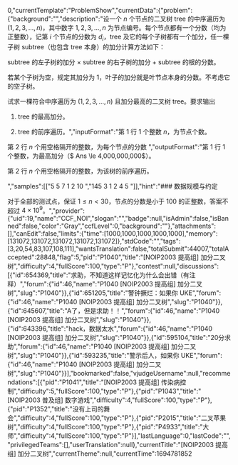0,"currentTemplate":"ProblemShow","currentData":{"problem":{"background":"","description":"设一个 $n$ 个节点的二叉树 $\text{tree}$ 的中序遍历为$(1,2,3,\ldots,n)$，其中数字 $1,2,3,\ldots,n$ 为节点编号。每个节点都有一个分数（均为正整数），记第 $i$ 个节点的分数为 $d_i$，$\text{tree}$ 及它的每个子树都有一个加分，任一棵子树 $\text{subtree}$（也包含 $\text{tree}$ 本身）的加分计算方法如下：


$\text{subtree}$ 的左子树的加分 $\times$ $\text{subtree}$ 的右子树的加分 $+$ $\text{subtree}$ 的根的分数。

若某个子树为空，规定其加分为 $1$，叶子的加分就是叶节点本身的分数。不考虑它的空子树。

试求一棵符合中序遍历为 $(1,2,3,\ldots,n)$ 且加分最高的二叉树 $\text{tree}$。要求输出

1. $\text{tree}$ 的最高加分。

2. $\text{tree}$ 的前序遍历。","inputFormat":"第 $1$ 行 $1$ 个整数 $n$，为节点个数。

第 $2$ 行 $n$ 个用空格隔开的整数，为每个节点的分数
","outputFormat":"第 $1$ 行 $1$ 个整数，为最高加分（$ Ans \le 4,000,000,000$）。

第 $2$ 行 $n$ 个用空格隔开的整数，为该树的前序遍历。

","samples":[["5
5 7 1 2 10
","145
3 1 2 4 5
"]],"hint":"### 数据规模与约定

对于全部的测试点，保证 $1 \leq n< 30$，节点的分数是小于 $100$ 的正整数，答案不超过 $4 \times 10^9$。","provider":{"uid":19,"name":"CCF_NOI","slogan":"","badge":null,"isAdmin":false,"isBanned":false,"color":"Gray","ccfLevel":0,"background":""},"attachments":[],"canEdit":false,"limits":{"time":[1000,1000,1000,1000,1000],"memory":[131072,131072,131072,131072,131072]},"stdCode":"","tags":[3,20,54,83,107,108,111],"wantsTranslation":false,"totalSubmit":44007,"totalAccepted":28848,"flag":5,"pid":"P1040","title":"[NOIP2003 提高组] 加分二叉树","difficulty":4,"fullScore":100,"type":"P"},"contest":null,"discussions":[{"id":654369,"title":"求助，不知道这样记忆化为什么会出错（有注释）","forum":{"id":46,"name":"P1040 [NOIP2003 提高组] 加分二叉树","slug":"P1040"}},{"id":651205,"title":"警钟撅烂：如果你 UKE","forum":{"id":46,"name":"P1040 [NOIP2003 提高组] 加分二叉树","slug":"P1040"}},{"id":645607,"title":"A了，但是求助！！","forum":{"id":46,"name":"P1040 [NOIP2003 提高组] 加分二叉树","slug":"P1040"}},{"id":643396,"title":"hack，数据太水","forum":{"id":46,"name":"P1040 [NOIP2003 提高组] 加分二叉树","slug":"P1040"}},{"id":595104,"title":"20分求助","forum":{"id":46,"name":"P1040 [NOIP2003 提高组] 加分二叉树","slug":"P1040"}},{"id":593235,"title":"警示后人，如果你 UKE","forum":{"id":46,"name":"P1040 [NOIP2003 提高组] 加分二叉树","slug":"P1040"}}],"bookmarked":false,"vjudgeUsername":null,"recommendations":[{"pid":"P1041","title":"[NOIP2003 提高组] 传染病控制","difficulty":5,"fullScore":100,"type":"P"},{"pid":"P1043","title":"[NOIP2003 普及组] 数字游戏","difficulty":4,"fullScore":100,"type":"P"},{"pid":"P1352","title":"没有上司的舞会","difficulty":4,"fullScore":100,"type":"P"},{"pid":"P2015","title":"二叉苹果树","difficulty":4,"fullScore":100,"type":"P"},{"pid":"P4933","title":"大师","difficulty":4,"fullScore":100,"type":"P"}],"lastLanguage":0,"lastCode":"","privilegedTeams":[],"userTranslation":null},"currentTitle":"[NOIP2003 提高组] 加分二叉树","currentTheme":null,"currentTime":1694781852